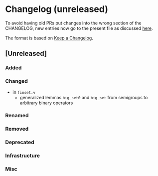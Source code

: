 # Changelog (unreleased)

To avoid having old PRs put changes into the wrong section of the CHANGELOG,
new entries now go to the present file as discussed
[here](https://github.com/math-comp/math-comp/wiki/Agenda-of-the-April-23rd-2019-meeting-9h30-to-12h30#avoiding-issues-with-changelog).

The format is based on [Keep a Changelog](https://keepachangelog.com/en/1.0.0/).

## [Unreleased]

### Added

### Changed

- in `finset.v`
  + generalized lemmas `big_set0` and `big_set` from semigroups
    to arbitrary binary operators

### Renamed

### Removed

### Deprecated

### Infrastructure

### Misc

